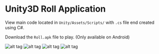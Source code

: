 # Unity3D Roll Application

View main code located in `Unity/Assets/Scripts/` with `.cs` file end created using C#.


Download the `Roll.apk` file to play. (Only available on Android)

![alt tag](https://github.com/sghaleb1/Unity/blob/master/SC1.png)
![alt tag](https://github.com/sghaleb1/Unity/blob/master/SC2.png)
![alt tag](https://github.com/sghaleb1/Unity/blob/master/SC4.png)
![alt tag](https://github.com/sghaleb1/Unity/blob/master/FSC1.png)

